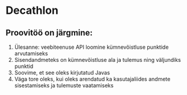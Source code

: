 # Decathlon

## Proovitöö on järgmine:

1. Ülesanne: veebiteenuse API loomine kümnevõistluse punktide arvutamiseks
2. Sisendandmeteks on kümnevõistluse ala ja tulemus ning väljundiks punktid
3. Soovime, et see oleks kirjutatud Javas
4. Väga tore oleks, kui oleks arendatud ka kasutajaliides andmete sisestamiseks ja tulemuste vaatamiseks
